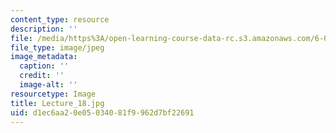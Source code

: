 ```yaml
---
content_type: resource
description: ''
file: /media/https%3A/open-learning-course-data-rc.s3.amazonaws.com/6-041sc-probabilistic-systems-analysis-and-applied-probability-fall-2013/d1ec6aa20e05034081f9962d7bf22691_Lecture_18.jpg
file_type: image/jpeg
image_metadata:
  caption: ''
  credit: ''
  image-alt: ''
resourcetype: Image
title: Lecture_18.jpg
uid: d1ec6aa2-0e05-0340-81f9-962d7bf22691
---
```

